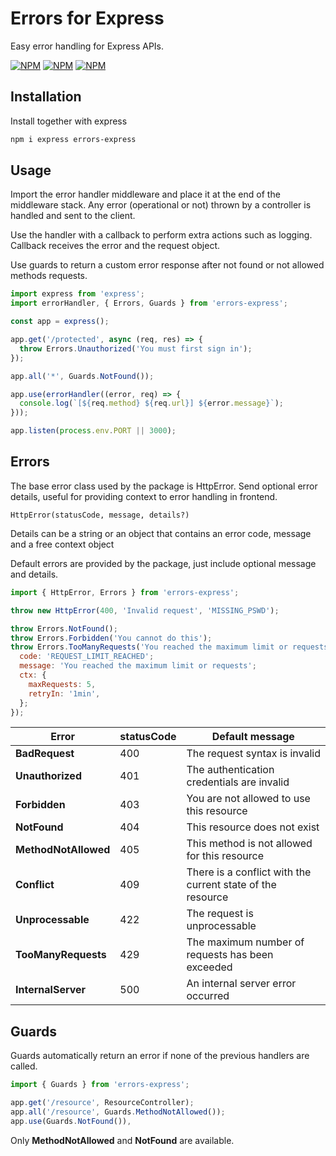 # Errors for Express

Easy error handling for Express APIs.

[![NPM](https://img.shields.io/npm/v/errors-express)](https://npmjs.org/package/errors-express)
[![NPM](https://img.shields.io/bundlephobia/minzip/errors-express)](https://npmjs.org/package/errors-express)
[![NPM](https://img.shields.io/npm/l/errors-express)](https://npmjs.org/package/errors-express)

## Installation

Install together with express

```bash
npm i express errors-express
```

## Usage

Import the error handler middleware and place it at the end of the middleware stack. Any error (operational or not) thrown by a controller is handled and sent to the client.

Use the handler with a callback to perform extra actions such as logging. Callback receives the error and the request object.

Use guards to return a custom error response after not found or not allowed methods requests.

```js
import express from 'express';
import errorHandler, { Errors, Guards } from 'errors-express';

const app = express();

app.get('/protected', async (req, res) => {
  throw Errors.Unauthorized('You must first sign in');
});

app.all('*', Guards.NotFound());

app.use(errorHandler((error, req) => {
  console.log(`[${req.method} ${req.url}] ${error.message}`);
}));

app.listen(process.env.PORT || 3000);
```

## Errors

The base error class used by the package is HttpError. Send optional error details, useful for providing context to error handling in frontend.

`HttpError(statusCode, message, details?)`

Details can be a string or an object that contains an error code, message and a free context object

Default errors are provided by the package, just include optional message and details.

```javascript
import { HttpError, Errors } from 'errors-express';

throw new HttpError(400, 'Invalid request', 'MISSING_PSWD');

throw Errors.NotFound();
throw Errors.Forbidden('You cannot do this');
throw Errors.TooManyRequests('You reached the maximum limit or requests', {
  code: 'REQUEST_LIMIT_REACHED';
  message: 'You reached the maximum limit or requests';
  ctx: {
    maxRequests: 5,
    retryIn: '1min',
  };
});
```

| Error | statusCode | Default message |
| --- | --- | --- |
| **BadRequest** | 400 | The request syntax is invalid |
| **Unauthorized** | 401 | The authentication credentials are invalid |
| **Forbidden** | 403 | You are not allowed to use this resource |
| **NotFound** | 404 | This resource does not exist |
| **MethodNotAllowed** | 405 | This method is not allowed for this resource |
| **Conflict** | 409 | There is a conflict with the current state of the resource |
| **Unprocessable** | 422 | The request is unprocessable
| **TooManyRequests** | 429 | The maximum number of requests has been exceeded
| **InternalServer** | 500 | An internal server error occurred

## Guards

Guards automatically return an error if none of the previous handlers are called.

```javascript
import { Guards } from 'errors-express';

app.get('/resource', ResourceController);
app.all('/resource', Guards.MethodNotAllowed());
app.use(Guards.NotFound()),
```

Only **MethodNotAllowed** and **NotFound** are available.
